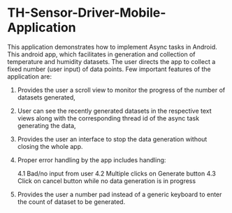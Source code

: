# TH-Sensor-Driver-Mobile-Application
This application demonstrates how to implement Async tasks in Android.
This android app, which facilitates in generation and collection of temperature and humidity datasets. 
The user directs the app to collect a fixed number (user input) of data points. 
Few important features of the application are:
1. Provides the user a scroll view to monitor the progress of the number of datasets generated,
2. User can see the recently generated datasets in the respective text views along with the corresponding thread id of the async task generating the data,
3. Provides the user an interface to stop the data generation without closing the whole app.
4. Proper error handling by the app includes handling:
  
   4.1 Bad/no input from user
   4.2 Multiple clicks on Generate button 
   4.3 Click on cancel button while no data generation is in progress
5. Provides the user a number pad instead of a generic keyboard to enter the count of dataset to be generated.

